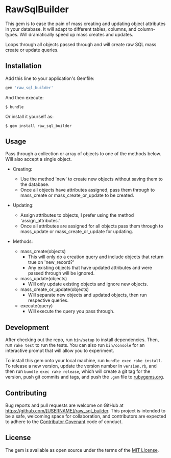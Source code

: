 # RawSqlBuilder

This gem is to ease the pain of mass creating and updating object attributes in your database.
It will adapt to different tables, columns, and column-types.
Will dramatically speed up mass creates and updates.

Loops through all objects passed through and will create raw SQL mass create or update queries.

## Installation

Add this line to your application's Gemfile:

```ruby
gem 'raw_sql_builder'
```

And then execute:

    $ bundle

Or install it yourself as:

    $ gem install raw_sql_builder

## Usage

Pass through a collection or array of objects to one of the methods below.
Will also accept a single object.

- Creating:
  - Use the method 'new' to create new objects without saving them to the database.
  - Once all objects have attributes assigned, pass them through to mass_create or
    mass_create_or_update to be created.
  
- Updating:
  - Assign attributes to objects, I prefer using the method 'assign_attributes.'
  - Once all attributes are assigned for all objects pass them through to mass_update or
    mass_create_or_update for updating.
  
- Methods:
  - mass_create(objects)
    - This will only do a creation query and include objects that return true on 'new_record?'
    - Any existing objects that have updated attributes and were passed through will be ignored.
  - mass_update(objects)
    - Will only update existing objects and ignore new objects.
  - mass_create_or_update(objects)
    - Will separate new objects and updated objects, then run respective queries.
  - execute(query)
    - Will execute the query you pass through.

## Development

After checking out the repo, run `bin/setup` to install dependencies. Then, run `rake test` to run the tests. You can also run `bin/console` for an interactive prompt that will allow you to experiment.

To install this gem onto your local machine, run `bundle exec rake install`. To release a new version, update the version number in `version.rb`, and then run `bundle exec rake release`, which will create a git tag for the version, push git commits and tags, and push the `.gem` file to [rubygems.org](https://rubygems.org).

## Contributing

Bug reports and pull requests are welcome on GitHub at https://github.com/[USERNAME]/raw_sql_builder. This project is intended to be a safe, welcoming space for collaboration, and contributors are expected to adhere to the [Contributor Covenant](contributor-covenant.org) code of conduct.


## License

The gem is available as open source under the terms of the [MIT License](http://opensource.org/licenses/MIT).
